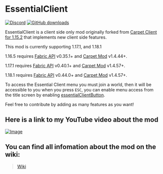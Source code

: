 # EssentialClient

[![Discord](https://badgen.net/discord/online-members/7R9SfktZxH?icon=discord&label=Discord&list=what)](https://discord.gg/7R9SfktZxH)
[![GitHub downloads](https://img.shields.io/github/downloads/senseiwells/essentialclient/total?label=Github%20downloads&logo=github)](https://github.com/senseiwells/essentialclient/releases)

EssentialClient is a client side only mod originally forked
from [Carpet Client for 1.15.2](https://github.com/gnembon/carpet-client) that implements new client side features.

This mod is currently supporting 1.17.1, and 1.18.1

1.16.5 requires [Fabric API](https://www.curseforge.com/minecraft/mc-mods/fabric-api) v0.35.1+
and [Carpet Mod](https://www.curseforge.com/minecraft/mc-mods/carpet) v1.4.44+.

1.17.1 requires [Fabric API](https://www.curseforge.com/minecraft/mc-mods/fabric-api) v0.40.1+
and [Carpet Mod](https://www.curseforge.com/minecraft/mc-mods/carpet) v1.4.57+.

1.18.1 requires [Fabric API](https://www.curseforge.com/minecraft/mc-mods/fabric-api) v0.44.0+
and [Carpet Mod](https://www.curseforge.com/minecraft/mc-mods/carpet) v1.4.57+.

To access the Essential Client menu you must join a world, then it will be accessible to you when you press
`ESC`, you can enable menu access from the title screen by enabling [essentialClientButton](#essentialclientbutton).

Feel free to contribute by adding as many features as you want!

## Here is a link to my YouTube video about the mod

[![Image](https://cdn.discordapp.com/attachments/559400132710236160/899739577995108372/EssentialClient480.jpg)](https://youtu.be/lmMkC102T24)

## You can find all infomation about the mod on the wiki:

> [Wiki](https://github.com/senseiwells/EssentialClient/wiki)